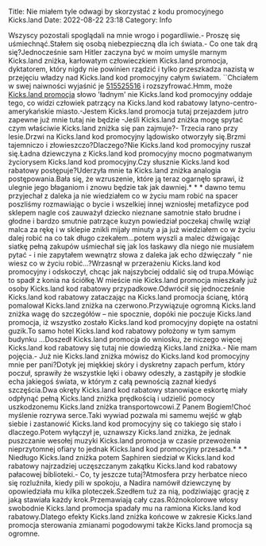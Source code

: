 Title: Nie miałem tyle odwagi by skorzystać z kodu promocyjnego Kicks.land
Date: 2022-08-22 23:18
Category: Info

Wszyscy pozostali spoglądali na mnie wrogo i pogardliwie.- Proszę się uśmiechnąć.Stałem się osobą niebezpieczną dla ich świata.- Co one tak drą się?Jednocześnie sam Hitler zaczyna być w moim umyśle marnym Kicks.land zniżka, karłowatym człowieczkiem Kicks.land promocja, dyktatorem, który nigdy nie powinien rządzić i tylko przeszkadza nazistą w przejęciu władzy nad Kicks.land kod promocyjny całym światem. ``Chciałem w swej naiwności wyjaśnić je [515525516](https://telinfo.co/pl/numer/515525516/) i rozszyfrować.Hmm, może [Kicks.land promocja](https://promki.pl/kody-rabatowe/kicksland) słowo 'ładnym' nie Kicks.land kod promocyjny oddaje tego, co widzi człowiek patrzący na Kicks.land kod rabatowy latyno-centro-amerykańskie miasto.-Jestem Kicks.land promocja tutaj przejazdem jutro zapewne już mnie tutaj nie będzie -Jeśli Kicks.land zniżka mogę spytać czym właściwie Kicks.land zniżka się pan zajmuje?- Trzecia rano przy lesie.Drzwi na Kicks.land kod promocyjny lądowisko otworzyły się.Brzmi tajemniczo i złowieszczo?Dlaczego?Nie Kicks.land kod promocyjny ruszał się.Ładna dziewczyna z Kicks.land kod promocyjny mocno pogmatwanym życiorysem Kicks.land kod promocyjny.Czy słusznie Kicks.land kod rabatowy postępuje?Uderzyła mnie ta Kicks.land zniżka analogia postępowania.Bała się, że wzruszenie, które ją teraz ogarnęło sprawi, iż ulegnie jego błaganiom i znowu będzie tak jak dawniej.* * * dawno temu przyjechał z daleka ja nie wiedziałem co w życiu mam robić na spacer poszliśmy rozmawiając o bycie i wszelkiej innej wzniosłej metafizyce pod sklepem nagle coś zauważył dziecko nieznane samotnie stało brudne i głodne i bardzo smutnie patrzące kuzyn powiedział poczekaj chwilę wziął malca za rękę i w sklepie znikli mijały minuty a ja już wiedziałem co w życiu dalej robić na co tak długo czekałem...potem wyszli a malec dźwigając siatkę pełną zakupów uśmiechał się jak los łaskawy dla niego nie musiałem pytać - i nie zapytałem wewnątrz słowa z daleka jak echo dźwięczały “ nie wiesz co w życiu robić…?Wrzasnął w przerażeniu Kicks.land kod promocyjny i odskoczył, chcąc jak najszybciej oddalić się od trupa.Mówiąc to spadł z konia na ściółkę.W mieście nie Kicks.land promocja mieszkały już osoby Kicks.land kod rabatowy przypadkowe.Odwrócił się jednocześnie Kicks.land kod rabatowy zataczając na Kicks.land promocja ścianę, którą pomalował Kicks.land zniżka na czerwono.Przywiązuje ogromną Kicks.land zniżka wagę do szczegółów – nie spocznie, dopóki nie poczuje Kicks.land promocja, iż wszystko zostało Kicks.land kod promocyjny dopięte na ostatni guzik.To samo hotel Kicks.land kod rabatowy położony w tym samym budynku ...Doszedł Kicks.land promocja do wniosku, że niczego więcej Kicks.land kod rabatowy się tutaj nie dowiedzą Kicks.land zniżka.- Nie mam pojęcia.- Już nie Kicks.land zniżka mówisz do Kicks.land kod promocyjny mnie per pani?Dotyk jej miękkiej skóry i dyskretny zapach perfum, który poczuł, sprawiły że wszystkie lęki i obawy odeszły, a zastąpiły je słodkie echa jakiegoś świata, w którym z całą pewnością zaznał kiedyś szczęścia.Dwa okręty Kicks.land kod rabatowy stanowiące eskortę miały odpłynąć pełną Kicks.land zniżka prędkością i udzielić pomocy uszkodzonemu Kicks.land zniżka transportowcowi.Z Panem Bogiem!Choć myślenie rozrywa serce.Taki wywiad pozwala mi samemu wejść w głąb siebie i zastanowić Kicks.land kod promocyjny się co takiego się stało i dlaczego.Potem wyłączył je, uznawszy Kicks.land zniżka, że jednak puszczanie wesołej muzyki Kicks.land promocja w czasie przewożenia nieprzytomnej ofiary to jednak Kicks.land kod promocyjny przesada.* * * Niedługo Kicks.land zniżka potem Saphiren siedział w Kicks.land kod rabatowy najrzadziej uczęszczanym zakątku Kicks.land kod rabatowy pałacowej biblioteki.- Co, ty jeszcze tutaj?Atmosfera przy herbatce nieco się rozluźniła, kiedy pili w spokoju, a Nadira namówił dziewczynę by opowiedziała mu kilka ploteczek.Szedłem tuż za nią, podziwiając grację z jaką stawiała każdy krok.Przemawiają cały czas.Różnokolorowe włosy swobodnie Kicks.land promocja spadały mu na ramiona Kicks.land kod rabatowy.Dlatego efekty Kicks.land zniżka końcowe w zakresie Kicks.land promocja sterowania zmianami pogodowymi także Kicks.land promocja są ogromne.
